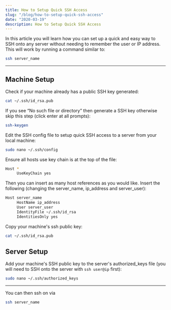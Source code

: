 ```yaml
---
title: How to Setup Quick SSH Access
slug: "/blog/how-to-setup-quick-ssh-access"
date: "2020-03-19"
description: How to Setup Quick SSH Access
---
```


In this article you will learn how you can set up a quick and easy way to SSH onto any server without needing to remember the user or IP address. This will work by  running a command similar to:

```bash
ssh server_name
```

---

## Machine Setup

Check if your machine already has a public SSH key generated:
```bash
cat ~/.ssh/id_rsa.pub
```

If you see “No such file or directory” then generate a SSH key otherwise skip this step (click enter at all prompts):
```bash
ssh-keygen
```

Edit the SSH config file to setup quick SSH access to a server from your local machine:
```bash
sudo nano ~/.ssh/config
```

Ensure all hosts use key chain is at the top of the file:
```bash
Host *
     UseKeyChain yes
```

Then you can insert as many host references as you would like. Insert the following (changing the server_name, ip_address and server_user):
```bash
Host server_name
     HostName ip_address
     User server_user
     IdentityFile ~/.ssh/id_rsa
     IdentitiesOnly yes
```

Copy your machine's ssh public key:
```bash
cat ~/.ssh/id_rsa.pub
```

## Server Setup

Add your machine's SSH public key to the server's authorized_keys file (you will need to SSH onto the server with `ssh user@ip` first):
```bash
sudo nano ~/.ssh/authorized_keys
```

--- 

You can then ssh on via
```bash
ssh server_name
```